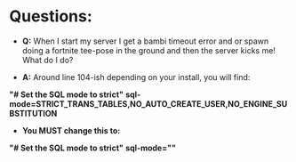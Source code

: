  
# Questions: #

* **Q:** When I start my server I get a bambi timeout error and or spawn doing a fortnite tee-pose in the ground and then the server kicks me! What do I do?

* **A:** Around line 104-ish depending on your install, you will find:

**"# Set the SQL mode to strict"**
**sql-mode=STRICT_TRANS_TABLES,NO_AUTO_CREATE_USER,NO_ENGINE_SUBSTITUTION**

* **You MUST change this to:**

**"# Set the SQL mode to strict"**
**sql-mode=""**

